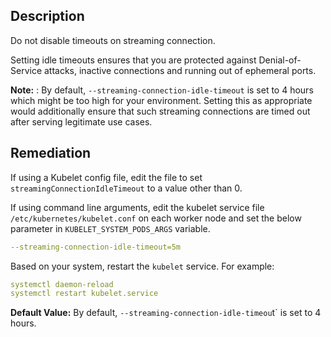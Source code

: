 ## Description

Do not disable timeouts on streaming connection.

Setting idle timeouts ensures that you are protected against Denial-of-Service attacks, inactive connections and running out of ephemeral ports.

**Note:** : By default, `--streaming-connection-idle-timeout` is set to 4 hours which might be too high for your environment. Setting this as appropriate would additionally ensure that such streaming connections are timed out after serving legitimate use cases.

## Remediation

If using a Kubelet config file, edit the file to set `streamingConnectionIdleTimeout` to a value other than 0.

If using command line arguments, edit the kubelet service file `/etc/kubernetes/kubelet.conf` on each worker node and set the below parameter in `KUBELET_SYSTEM_PODS_ARGS` variable.

```yaml
--streaming-connection-idle-timeout=5m
```
Based on your system, restart the `kubelet` service. For example:
```yaml
systemctl daemon-reload
systemctl restart kubelet.service
```

**Default Value:** By default, `--streaming-connection-idle-timeou`t` is set to 4 hours.
